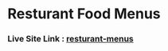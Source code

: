 # Resturant Food Menus

### Live Site Link : [resturant-menus](https://resuturant-menu.netlify.app/)

